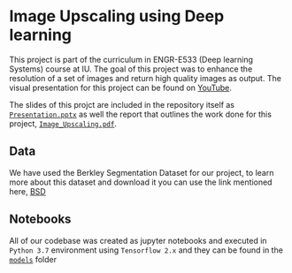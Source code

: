 # Image Upscaling using Deep learning

This project is part of the curriculum in ENGR-E533 (Deep learning Systems) course at IU. The goal of this project was to enhance the resolution of a set of images and
return high quality images as output. The visual presentation for this project can be found on [YouTube](https://youtu.be/cyD4tQKoBOg).

The slides of this projct are included in the repository itself as [`Presentation.pptx`](./Presentation.pptx) as well the report that outlines the work done for this
project, [`Image_Upscaling.pdf`](https://github.iu.edu/suschaud/Image_Upscaling_ENGRE-533/blob/main/Image%20upscaling.pdf).

## Data

We have used the Berkley Segmentation Dataset for our project, to learn more about this dataset and download it you can use the link mentioned here,
[BSD](https://www2.eecs.berkeley.edu/Research/Projects/CS/vision/bsds/)

## Notebooks

All of our codebase was created as jupyter notebooks and executed in `Python 3.7` environment using `Tensorflow 2.x` and they can be found in the
[`models`](./models/) folder
